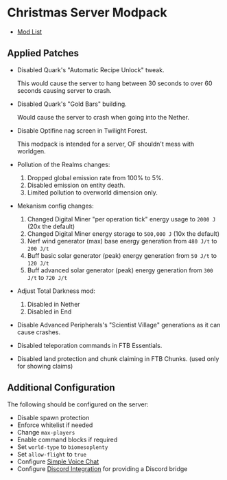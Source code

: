 # Christmas Server Modpack

- [Mod List](mods.md)

## Applied Patches

- Disabled Quark's "Automatic Recipe Unlock" tweak.

  This would cause the server to hang between 30 seconds to over 60 seconds causing server to crash.

- Disabled Quark's "Gold Bars" building.

  Would cause the server to crash when going into the Nether.

- Disable Optifine nag screen in Twilight Forest.

  This modpack is intended for a server, OF shouldn't mess with worldgen.

- Pollution of the Realms changes:

  1. Dropped global emission rate from 100% to 5%.
  2. Disabled emission on entity death.
  3. Limited pollution to overworld dimension only.

- Mekanism config changes:

  1. Changed Digital Miner "per operation tick" energy usage to `2000 J` (20x the default)
  2. Changed Digital Miner energy storage to `500,000 J` (10x the default)
  3. Nerf wind generator (max) base energy generation from `480 J/t` to `200 J/t`
  4. Buff basic solar generator (peak) energy generation from `50 J/t` to `120 J/t`
  5. Buff advanced solar generator (peak) energy generation from `300 J/t` to `720 J/t`

- Adjust Total Darkness mod:

  1. Disabled in Nether
  2. Disabled in End

- Disable Advanced Peripherals's "Scientist Village" generations as it can cause crashes.

- Disabled teleporation commands in FTB Essentials.

- Disabled land protection and chunk claiming in FTB Chunks. (used only for showing claims)

## Additional Configuration

The following should be configured on the server:
- Disable spawn protection
- Enforce whitelist if needed
- Change `max-players`
- Enable command blocks if required
- Set `world-type` to `biomesoplenty`
- Set `allow-flight` to `true`
- Configure [Simple Voice Chat](https://modrepo.de/minecraft/voicechat/wiki?t=setup)
- Configure [Discord Integration](https://github.com/ErdbeerbaerLP/DiscordIntegration-Forge/wiki/Quick-Setup) for providing a Discord bridge

